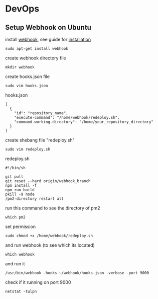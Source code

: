 # DevOps #

## Setup Webhook on Ubuntu ##
install [webhook](https://github.com/adnanh/webhook), see guide for [installation](https://github.com/adnanh/webhook)

```sudo apt-get install webhook```

create webhook directory file
```
mkdir webhook
```

create hooks.json file
```
sudo vim hooks.json
```

hooks.json
```
[
  {
    "id": "repository_name",
    "execute-command": "/home/webhook/redeploy.sh",
    "command-working-directory": "/home/your_repository_directory"
  }
]
```

create shebang file "redeploy.sh"
```
sudo vim redeploy.sh
```

redeploy.sh
```
#!/bin/sh

git pull
git reset --hard origin/webhook_branch
npm install -f
npm run build
pkill -9 node
/pm2-directory restart all
```

run this command to see the directory of pm2
```
which pm2
```

set permission
```
sudo chmod +x /home/webhook/redeploy.sh
```

and run webhook (to see which its located)
```
which webhook
```
and run it

```
/usr/bin/webhook -hooks ~/webhook/hooks.json -verbose -port 9000
```

check if it running on port 9000
```
netstat -tulpn
```
